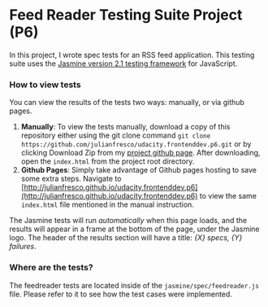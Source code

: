 # Feed Reader Testing Suite Project (P6)

In this project, I wrote spec tests for an RSS feed application. This testing
suite uses the [Jasmine version 2.1 testing framework](http://jasmine.github.io/2.1/introduction.html) for JavaScript.

### How to view tests

You can view the results of the tests two ways: manually, or via github pages.

1. **Manually**:
To view the tests manually, download a copy of this repository either using 
the git clone command `git clone https://github.com/julianfresco/udacity.frontenddev.p6.git` or by clicking Download Zip from my [project github page](https://github.com/julianfresco/udacity.frontenddev.p6). After downloading, open the `index.html` from the project root directory.
2. **Github Pages**: Simply take advantage of Github pages hosting to save some extra steps. Navigate to [http://julianfresco.github.io/udacity.frontenddev.p6](http://julianfresco.github.io/udacity.frontenddev.p6) to view the same `index.html` file mentioned in the manual instruction. 

The Jasmine tests will run *automatically* when this page loads, and the results will appear in a frame at the bottom of the page, under the Jasmine logo. The header of the results section will have a title: *{X} specs, {Y} failures*.


### Where are the tests?

The feedreader tests are located inside of the `jasmine/spec/feedreader.js` file. Please refer to it to see how the test cases were implemented.